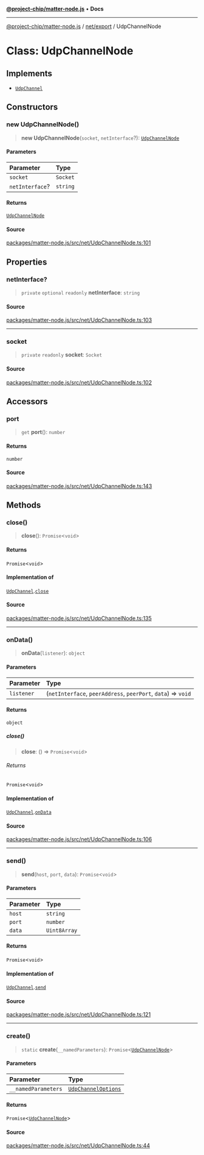 [**@project-chip/matter-node.js**](../../../README.md) • **Docs**

***

[@project-chip/matter-node.js](../../../modules.md) / [net/export](../README.md) / UdpChannelNode

# Class: UdpChannelNode

## Implements

- [`UdpChannel`](../interfaces/UdpChannel.md)

## Constructors

### new UdpChannelNode()

> **new UdpChannelNode**(`socket`, `netInterface`?): [`UdpChannelNode`](UdpChannelNode.md)

#### Parameters

| Parameter | Type |
| :------ | :------ |
| `socket` | `Socket` |
| `netInterface`? | `string` |

#### Returns

[`UdpChannelNode`](UdpChannelNode.md)

#### Source

[packages/matter-node.js/src/net/UdpChannelNode.ts:101](https://github.com/project-chip/matter.js/blob/7a8cbb56b87d4ccf34bec5a9a95ab40a1711324f/packages/matter-node.js/src/net/UdpChannelNode.ts#L101)

## Properties

### netInterface?

> `private` `optional` `readonly` **netInterface**: `string`

#### Source

[packages/matter-node.js/src/net/UdpChannelNode.ts:103](https://github.com/project-chip/matter.js/blob/7a8cbb56b87d4ccf34bec5a9a95ab40a1711324f/packages/matter-node.js/src/net/UdpChannelNode.ts#L103)

***

### socket

> `private` `readonly` **socket**: `Socket`

#### Source

[packages/matter-node.js/src/net/UdpChannelNode.ts:102](https://github.com/project-chip/matter.js/blob/7a8cbb56b87d4ccf34bec5a9a95ab40a1711324f/packages/matter-node.js/src/net/UdpChannelNode.ts#L102)

## Accessors

### port

> `get` **port**(): `number`

#### Returns

`number`

#### Source

[packages/matter-node.js/src/net/UdpChannelNode.ts:143](https://github.com/project-chip/matter.js/blob/7a8cbb56b87d4ccf34bec5a9a95ab40a1711324f/packages/matter-node.js/src/net/UdpChannelNode.ts#L143)

## Methods

### close()

> **close**(): `Promise`\<`void`\>

#### Returns

`Promise`\<`void`\>

#### Implementation of

[`UdpChannel`](../interfaces/UdpChannel.md).[`close`](../interfaces/UdpChannel.md#close)

#### Source

[packages/matter-node.js/src/net/UdpChannelNode.ts:135](https://github.com/project-chip/matter.js/blob/7a8cbb56b87d4ccf34bec5a9a95ab40a1711324f/packages/matter-node.js/src/net/UdpChannelNode.ts#L135)

***

### onData()

> **onData**(`listener`): `object`

#### Parameters

| Parameter | Type |
| :------ | :------ |
| `listener` | (`netInterface`, `peerAddress`, `peerPort`, `data`) => `void` |

#### Returns

`object`

##### close()

> **close**: () => `Promise`\<`void`\>

###### Returns

`Promise`\<`void`\>

#### Implementation of

[`UdpChannel`](../interfaces/UdpChannel.md).[`onData`](../interfaces/UdpChannel.md#ondata)

#### Source

[packages/matter-node.js/src/net/UdpChannelNode.ts:106](https://github.com/project-chip/matter.js/blob/7a8cbb56b87d4ccf34bec5a9a95ab40a1711324f/packages/matter-node.js/src/net/UdpChannelNode.ts#L106)

***

### send()

> **send**(`host`, `port`, `data`): `Promise`\<`void`\>

#### Parameters

| Parameter | Type |
| :------ | :------ |
| `host` | `string` |
| `port` | `number` |
| `data` | `Uint8Array` |

#### Returns

`Promise`\<`void`\>

#### Implementation of

[`UdpChannel`](../interfaces/UdpChannel.md).[`send`](../interfaces/UdpChannel.md#send)

#### Source

[packages/matter-node.js/src/net/UdpChannelNode.ts:121](https://github.com/project-chip/matter.js/blob/7a8cbb56b87d4ccf34bec5a9a95ab40a1711324f/packages/matter-node.js/src/net/UdpChannelNode.ts#L121)

***

### create()

> `static` **create**(`__namedParameters`): `Promise`\<[`UdpChannelNode`](UdpChannelNode.md)\>

#### Parameters

| Parameter | Type |
| :------ | :------ |
| `__namedParameters` | [`UdpChannelOptions`](../interfaces/UdpChannelOptions.md) |

#### Returns

`Promise`\<[`UdpChannelNode`](UdpChannelNode.md)\>

#### Source

[packages/matter-node.js/src/net/UdpChannelNode.ts:44](https://github.com/project-chip/matter.js/blob/7a8cbb56b87d4ccf34bec5a9a95ab40a1711324f/packages/matter-node.js/src/net/UdpChannelNode.ts#L44)
